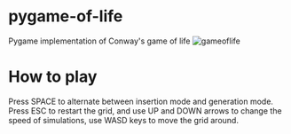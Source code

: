 # pygame-of-life
Pygame implementation of Conway's game of life
![gameoflife](https://github.com/user-attachments/assets/b0b172dc-8317-4026-abd8-67c19539cc6b)

# How to play
Press SPACE to alternate between insertion mode and generation mode. Press ESC to restart the grid, and use UP and DOWN arrows to change the speed of simulations, use WASD keys to move the grid around.
